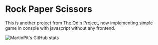# Rock Paper Scissors

This is another project from [The Odin Project](https://www.theodinproject.com), now implementing simple game in console with javascript without any frontend.

![MartinPit's GitHub stats](https://github-readme-stats.vercel.app/api?username=martinpit&count_private=true&show_icons=True&bg_color=1e1e2e&text_color=cdd6f4&icon_color=cba6f7&title_color=94e2d5)
